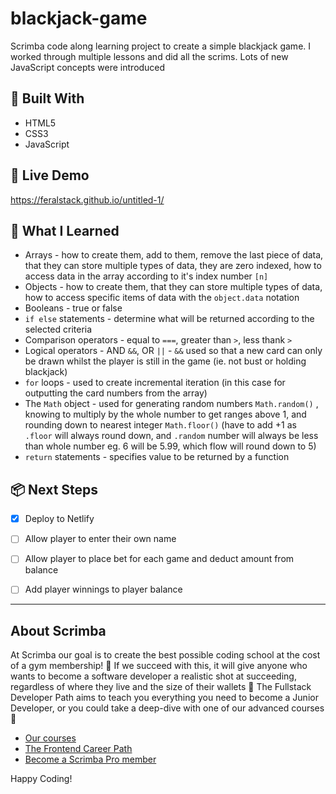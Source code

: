 # blackjack-game

Scrimba code along learning project to create a simple blackjack game. I worked through multiple lessons and did all the scrims. Lots of new JavaScript concepts were introduced

## 🔧 Built With  
- HTML5  
- CSS3  
- JavaScript  

## 🚀 Live Demo  
https://feralstack.github.io/untitled-1/

## 🧠 What I Learned  
- Arrays - how to create them, add to them, remove the last piece of data, that they can store multiple types of data, they are zero indexed, how to access data in the array according to it's index number `[n]`
- Objects - how to create them, that they can store multiple types of data, how to access specific items of data with the `object.data` notation
- Booleans - true or false
- `if else` statements - determine what will be returned according to the selected criteria
- Comparison operators - equal to `===`, greater than `>`, less thank `>`
- Logical operators - AND `&&`, OR `||` - `&&` used so that a new card can only be drawn whilst the player is still in the game (ie. not bust or holding blackjack)
- `for` loops - used to create incremental iteration (in this case for outputting the card numbers from the array)
- The `Math` object - used for generating random numbers `Math.random()` , knowing to multiply by the whole number to get ranges above 1, and rounding down to nearest integer `Math.floor()` (have to add +1 as `.floor` will always round down, and `.random` number will always be less than whole number eg. 6 will be 5.99, which flow will round down to 5)
- `return` statements - specifies value to be returned by a function 

## 📦 Next Steps  
- [x] Deploy to Netlify
- [ ] Allow player to enter their own name
- [ ] Allow player to place bet for each game and deduct amount from balance
- [ ] Add player winnings to player balance 


---
## About Scrimba

At Scrimba our goal is to create the best possible coding school at the cost of a gym membership! 💜
If we succeed with this, it will give anyone who wants to become a software developer a realistic shot at succeeding, regardless of where they live and the size of their wallets 🎉
The Fullstack Developer Path aims to teach you everything you need to become a Junior Developer, or you could take a deep-dive with one of our advanced courses 🚀

- [Our courses](https://scrimba.com/courses)
- [The Frontend Career Path](https://scrimba.com/fullstack-path-c0fullstack)
- [Become a Scrimba Pro member](https://scrimba.com/pricing)

Happy Coding!
